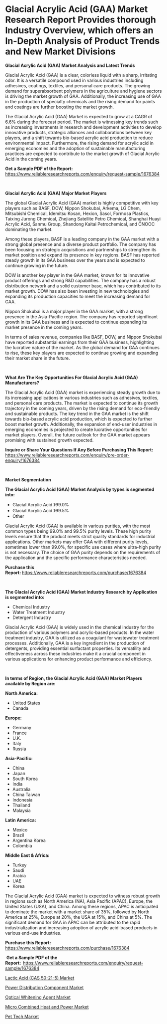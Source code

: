 <p><h1>Glacial Acrylic Acid (GAA) Market Research Report Provides thorough Industry Overview, which offers an In-Depth Analysis of Product Trends and New Market Divisions</h1></p><p><strong>Glacial Acrylic Acid (GAA) Market Analysis and Latest Trends</strong></p>
<p><p>Glacial Acrylic Acid (GAA) is a clear, colorless liquid with a sharp, irritating odor. It is a versatile compound used in various industries including adhesives, coatings, textiles, and personal care products. The growing demand for superabsorbent polymers in the agriculture and hygiene sectors is driving the market growth of GAA. Additionally, the increasing use of GAA in the production of specialty chemicals and the rising demand for paints and coatings are further boosting the market growth.</p><p>The Glacial Acrylic Acid (GAA) Market is expected to grow at a CAGR of 6.6% during the forecast period. The market is witnessing key trends such as increasing investments in research and development activities to develop innovative products, strategic alliances and collaborations between key players, and a shift towards bio-based acrylic acid production to reduce environmental impact. Furthermore, the rising demand for acrylic acid in emerging economies and the adoption of sustainable manufacturing practices are expected to contribute to the market growth of Glacial Acrylic Acid in the coming years.</p></p>
<p><strong>Get a Sample PDF of the Report:&nbsp;</strong> <a href="https://www.reliableresearchreports.com/enquiry/request-sample/1676384">https://www.reliableresearchreports.com/enquiry/request-sample/1676384</a></p>
<p>&nbsp;</p>
<p><strong>Glacial Acrylic Acid (GAA) Major Market Players</strong></p>
<p><p>The global Glacial Acrylic Acid (GAA) market is highly competitive with key players such as BASF, DOW, Nippon Shokubai, Arkema, LG Chem, Mitsubishi Chemical, Idemitsu Kosan, Hexion, Sasol, Formosa Plastics, Taixing Jurong Chemical, Zhejiang Satellite Petro Chemical, Shanghai Huayi Acrylic Acid, Sanmu Group, Shandong Kaitai Petrochemical, and CNOOC dominating the market.</p><p>Among these players, BASF is a leading company in the GAA market with a strong global presence and a diverse product portfolio. The company has been focusing on strategic acquisitions and partnerships to strengthen its market position and expand its presence in key regions. BASF has reported steady growth in its GAA business over the years and is expected to continue growing in the future.</p><p>DOW is another key player in the GAA market, known for its innovative product offerings and strong R&D capabilities. The company has a robust distribution network and a solid customer base, which has contributed to its market growth. DOW has also been investing in new technologies and expanding its production capacities to meet the increasing demand for GAA.</p><p>Nippon Shokubai is a major player in the GAA market, with a strong presence in the Asia-Pacific region. The company has reported significant growth in its GAA business and is expected to continue expanding its market presence in the coming years.</p><p>In terms of sales revenue, companies like BASF, DOW, and Nippon Shokubai have reported substantial earnings from their GAA business, highlighting the lucrative nature of the market. As the global demand for GAA continues to rise, these key players are expected to continue growing and expanding their market share in the future.</p></p>
<p>&nbsp;</p>
<p><strong>What Are The Key Opportunities For Glacial Acrylic Acid (GAA) Manufacturers?</strong></p>
<p><p>The Glacial Acrylic Acid (GAA) market is experiencing steady growth due to its increasing applications in various industries such as adhesives, textiles, and personal care products. The market is expected to continue its growth trajectory in the coming years, driven by the rising demand for eco-friendly and sustainable products. The key trend in the GAA market is the shift towards bio-based acrylic acid production, which is expected to further boost market growth. Additionally, the expansion of end-user industries in emerging economies is projected to create lucrative opportunities for market players. Overall, the future outlook for the GAA market appears promising with sustained growth expected.</p></p>
<p><strong>Inquire or Share Your Questions If Any Before Purchasing This Report:</strong> <a href="https://www.reliableresearchreports.com/enquiry/pre-order-enquiry/1676384">https://www.reliableresearchreports.com/enquiry/pre-order-enquiry/1676384</a></p>
<p>&nbsp;</p>
<p><strong>Market Segmentation</strong></p>
<p><strong>The Glacial Acrylic Acid (GAA) Market Analysis by types is segmented into:</strong></p>
<p><ul><li>Glacial Acrylic Acid 》99.0%</li><li>Glacial Acrylic Acid 》99.5%</li><li>Other</li></ul></p>
<p><p>Glacial Acrylic Acid (GAA) is available in various purities, with the most common types being 99.0% and 99.5% purity levels. These high purity levels ensure that the product meets strict quality standards for industrial applications. Other markets may offer GAA with different purity levels, sometimes lower than 99.0%, for specific use cases where ultra-high purity is not necessary. The choice of GAA purity depends on the requirements of the application and the specific performance characteristics needed.</p></p>
<p><strong>Purchase this Report:&nbsp;</strong><a href="https://www.reliableresearchreports.com/purchase/1676384">https://www.reliableresearchreports.com/purchase/1676384</a></p>
<p>&nbsp;</p>
<p><strong>The Glacial Acrylic Acid (GAA) Market Industry Research by Application is segmented into:</strong></p>
<p><ul><li>Chemical Industry</li><li>Water Treatment Industry</li><li>Detergent Industry</li></ul></p>
<p><p>Glacial Acrylic Acid (GAA) is widely used in the chemical industry for the production of various polymers and acrylic-based products. In the water treatment industry, GAA is utilized as a coagulant for wastewater treatment processes. Additionally, GAA is a key ingredient in the production of detergents, providing essential surfactant properties. Its versatility and effectiveness across these industries make it a crucial component in various applications for enhancing product performance and efficiency.</p></p>
<p>&nbsp;</p>
<p><strong>In terms of Region, the Glacial Acrylic Acid (GAA) Market Players available by Region are:</strong></p>
<p>
    <p> <strong> North America: </strong>
        <ul>
            <li>United States</li>
            <li>Canada</li>
        </ul>
        </p> 
    <p> <strong> Europe: </strong>
        <ul>
            <li>Germany</li>
            <li>France</li>
            <li>U.K.</li>
            <li>Italy</li>
            <li>Russia</li>
        </ul>
        </p> 
    <p> <strong> Asia-Pacific: </strong>
        <ul>
            <li>China</li>
            <li>Japan</li>
            <li>South Korea</li>
            <li>India</li>
            <li>Australia</li>
            <li>China Taiwan</li>
            <li>Indonesia</li>
            <li>Thailand</li>
            <li>Malaysia</li>
        </ul>
        </p> 
    <p> <strong> Latin America: </strong>
        <ul>
            <li>Mexico</li>
            <li>Brazil</li>
            <li>Argentina Korea</li>
            <li>Colombia</li>
        </ul>
        </p> 
    <p> <strong> Middle East & Africa: </strong>
        <ul>
            <li>Turkey</li>
            <li>Saudi</li>
            <li>Arabia</li>
            <li>UAE</li>
            <li>Korea</li>
        </ul>
    </p>
    </p>
<p><p>The Glacial Acrylic Acid (GAA) market is expected to witness robust growth in regions such as North America (NA), Asia Pacific (APAC), Europe, the United States (USA), and China. Among these regions, APAC is anticipated to dominate the market with a market share of 35%, followed by North America at 25%, Europe at 20%, the USA at 15%, and China at 5%. The significant demand for GAA in APAC can be attributed to the rapid industrialization and increasing adoption of acrylic acid-based products in various end-use industries.</p></p>
<p><strong>Purchase this Report: </strong><a href="https://www.reliableresearchreports.com/purchase/1676384">https://www.reliableresearchreports.com/purchase/1676384</a></p>
<p>&nbsp;<strong>Get a Sample PDF of the Report:&nbsp;&nbsp;</strong><a href="https://www.reliableresearchreports.com/enquiry/request-sample/1676384">https://www.reliableresearchreports.com/enquiry/request-sample/1676384</a></p>
<p><strong></strong></p>
<p><p><a href="https://github.com/gamblestampleyjenny50m5sl6/Market-Research-Report-List-1/blob/main/lactic-acid-cas-50-21-5-market.md">Lactic Acid (CAS 50-21-5) Market</a></p><p><a href="https://medium.com/@geovanyjast76845/power-distribution-component-market-share-evolution-and-market-growth-trends-2024-2031-92951593ab3d">Power Distribution Component Market</a></p><p><a href="https://github.com/wwwkeltoum/Market-Research-Report-List-2/blob/main/optical-whitening-agent-market.md">Optical Whitening Agent Market</a></p><p><a href="https://medium.com/@karinaokon98/micro-combined-heat-and-power-market-competitive-analysis-market-trends-and-forecast-to-2031-36284f0471c8">Micro Combined Heat and Power Market</a></p><p><a href="https://medium.com/@karinaokon98/pet-tech-market-outlook-industry-overview-and-forecast-2024-to-2031-82637221c1c4">Pet Tech Market</a></p></p>